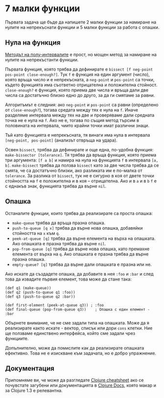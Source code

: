 # 7 малки функции

Първата задача ще бъде да напишете 2 малки функции за намиране на нулите на непрекъснати функции и 5 малки функции за работа с опашки.

## Нула на функция

[Методът на полу-интервалите](http://en.wikipedia.org/wiki/Bisection_method) е прост, но мощен метод за намиране на нулите на непрекъстанти функции.

Първата функция, която трябва да дефинирате е `bissect [f neg-point pos-point close-enough?]`. Тук `f` е функция на един аргумент (число), която връща число и е непрекъсната, a `neg-point` и `pos-point` са точки, където функцията има съответно отрицателна и положителна стойност. `close-enough?` е функция, която приема две числа и връща дали две числа са достатъчно близко едно до друго, за да ги смятаме за равни.

Алгоритъмът е следния: ако `neg-point` и `pos-point` са равни (определено от `close-enough?`), тогава средата между тях е нула на `f`. Иначе разделяме интервала между тях на две и проверяваме дали средната точка не е нула на `f`. Ако не е, тогава по същия метод търсим в половината на интервала, чиито крайни точки имат различни знаци.

Тъй като функцията е непрекъсната, тя винаги има нула в интервала `[neg-point, pos-point]` (анализът отвръща на удара).

Освен `bissect`, трябва да дефинирате и още една, по-удобна функция: `make-bissector [tolerance]`. Тя трябва да връща функция, която приема три аргумента: `[f a b]` и намира на нула на функцията `f` в интервала `[a, b]`. `make-bissect` трябва да ползва `bissect` като за две числа трябва да се смята, че са достатъчно близки, ако разликата им е по-малка от `tolerance`. За разлика от `bissect`, тук не е сигурно в коя от двете точки стойността на `f` е положителна и в коя – отрицателна. Ако и в `a` и в `b` `f` е с еднакъв знак, функцията трябва да върне `nil`.

## Опашка

Останалите функции, които трябва да реализирате са проста опашка:

* `make-queue` трябва да връща празна опашка.
* `push-to-queue [q x]` трябва да върне нова опашка, добавяйки стойността на `x` към `q`.
* `peek-at-queue [q]` трябва да върне елемента на върха на опашката. Ако опашката е празна трябва да върне `nil`.
* `pop-from-queue [q]` трябва да върне нова опашка, като премахне елемента от върха на `q`. Ако опашката е празна трябва да върне празна опашка.
* `empty-queue? [q]` трябва да върне дали опашката е празна или не.

Ако искате да създадете опашка, да добавите в нея `:foo` и `:bar` и след това да извадите първия елемент, това може да стане така:

    (def q1 (make-queue))
    (def q2 (push-to-queue q1 :foo))
    (def q3 (push-to-queue q2 :bar))

    (def first-element (peek-at-queue q3)) ; :foo
    (def final-queue (pop-from-queue q3))    ; Опашка с един елемент - :bar

Обърнете внимание, че не сме задали типа на опашката. Може да я реализирате както искате - вектор, списък или дори `cons` клетки. Ние ще ползваме единствено интерфейса, който сме задали чрез функциите.

Допълнително, може да помислите как да реализирате опашката ефективно. Това не е изискване към задачата, но е добро упражнение.

## Документация

Припомняме ви, че може да разгледате [Clojure cheatsheet](http://clojure.org/cheatsheet) ако се почувстате загубени или документацията в [Clojure Docs](http://clojuredocs.org/quickref/Clojure%20Core), която макар и за Clojure 1.3 е релевантна.
